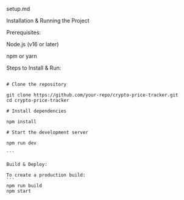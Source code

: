 setup.md

Installation & Running the Project

Prerequisites:

Node.js (v16 or later)

npm or yarn

Steps to Install & Run:

````

# Clone the repository

git clone https://github.com/your-repo/crypto-price-tracker.git
cd crypto-price-tracker

# Install dependencies

npm install

# Start the development server

npm run dev

```

Build & Deploy:

To create a production build:
```
npm run build
npm start
````

